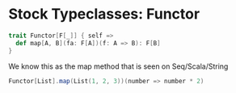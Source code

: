 Stock Typeclasses: Functor
==========================

```scala
trait Functor[F[_]] { self =>
  def map[A, B](fa: F[A])(f: A => B): F[B]
}
```

We know this as the map method that is seen on Seq/Scala/String

```scala
Functor[List].map(List(1, 2, 3))(number => number * 2)
```

